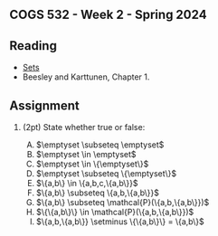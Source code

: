 COGS 532 - Week 2  - Spring 2024
--------------------------------


Reading
-------

* [Sets](https://discrete.openmathbooks.org/dmoi3/sec_intro-sets.html)
* Beesley and Karttunen, Chapter 1.


Assignment
----------

1. (2pt) State whether true or false:

   <ol type="A">
        <li>$\emptyset \subseteq \emptyset$</li>
        <li>$\emptyset \in \emptyset$</li>
        <li>$\emptyset \in \{\emptyset\}$</li>
        <li>$\emptyset \subseteq \{\emptyset\}$</li>
        <li>$\{a,b\} \in \{a,b,c,\{a,b\}}$</li>
        <li>$\{a,b\} \subseteq \{a,b,\{a,b\}}$</li>
        <li>$\{a,b\} \subseteq \mathcal{P}(\{a,b,\{a,b\}})$</li>
        <li>$\{\{a,b\}\} \in \mathcal{P}(\{a,b,\{a,b\}})$</li>
        <li>$\{a,b,\{a,b\}} \setminus \{\{a,b\}\} = \{a,b\}$</li>
    </ol>

